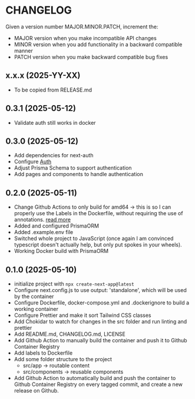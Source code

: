 # CHANGELOG

Given a version number MAJOR.MINOR.PATCH, increment the:

- MAJOR version when you make incompatible API changes
- MINOR version when you add functionality in a backward compatible manner
- PATCH version when you make backward compatible bug fixes

## x.x.x (2025-YY-XX)

- To be copied from RELEASE.md

## 0.3.1 (2025-05-12)

- Validate auth still works in docker

## 0.3.0 (2025-05-12)

- Add dependencies for next-auth
- Configure [Auth](https://authjs.dev/getting-started/installation?framework=Next.js)
- Adjust Prisma Schema to support authentication
- Add pages and components to handle authentication

## 0.2.0 (2025-05-11)

- Change Github Actions to only build for amd64 -> this is so I can properly use the Labels in the Dockerfile, without requiring the use of annotations. [read more](https://docs.github.com/en/packages/working-with-a-github-packages-registry/working-with-the-container-registry#adding-a-description-to-multi-arch-images)
- Added and configured PrismaORM
- Added .example.env file
- Switched whole project to JavaScript (once again I am convinced typescript doesn't actually help, but only put spokes in your wheels).
- Working Docker build with PrismaORM

## 0.1.0 (2025-05-10)

- initialize project with `npx create-next-app@latest`
- Configure next.config.js to use output: 'standalone', which will be used by the container
- Configure Dockerfile, docker-compose.yml and .dockerignore to build a working container
- Configure Prettier and make it sort Tailwind CSS classes
- Add Chokidar to watch for changes in the src folder and run linting and prettier
- Add README.md, CHANGELOG.md, LICENSE
- Add Github Action to manually build the container and push it to Github Container Registry
- Add labels to Dockerfile
- Add some folder structure to the project
    - src/app -> routable content
    - src/components -> reusable components
- Add Github Action to automatically build and push the container to Github Container Registry on every tagged commit, and create a new release on Github.
